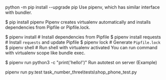 python -m pip install --upgrade pip
Use pipenv, which has similar interface with bundler.

$ pip install pipenv
Pipenv creates virtualenv automatically and installs dependencies from Pipfile or Pipfile.lock.

$ pipenv install           # Install dependencies from Pipfile
$ pipenv install requests  # Install `requests` and update Pipfile
$ pipenv lock              # Generate `Pipfile.lock`
$ pipenv shell             # Run shell with virtualenv activated
You can run command with virtualenv scope like bundle exec.

$ pipenv run python3 -c "print('hello!')"
Run autotest on server (Example)

pipenv run py.test task_number_three\tests\shop_phone_test.py
